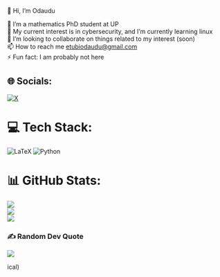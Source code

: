   👋 Hi, I’m Odaudu

  
  👀 I’m a mathematics PhD student at UP<br/>
  🌱 My current interest is in cybersecurity, and I’m currently learning linux<br/>
  💞️ I’m looking to collaborate on things related to my interest (soon)<br/>
  📫 How to reach me etubiodaudu@gmail.com<br/>
  ⚡ Fun fact: I am probably not here<br/>

  


## 🌐 Socials:
[![X](https://img.shields.io/badge/X-black.svg?logo=X&logoColor=white)](https://x.com/@odaudu_etubi) 

# 💻 Tech Stack:
![LaTeX](https://img.shields.io/badge/latex-%23008080.svg?style=for-the-badge&logo=latex&logoColor=white) ![Python](https://img.shields.io/badge/python-3670A0?style=for-the-badge&logo=python&logoColor=ffdd54)
# 📊 GitHub Stats:
![](https://github-readme-stats.vercel.app/api?username=odauduetubi&theme=outrun&hide_border=false&include_all_commits=true&count_private=true)<br/>
![](https://nirzak-streak-stats.vercel.app/?user=odauduetubi&theme=outrun&hide_border=false)<br/>
![](https://github-readme-stats.vercel.app/api/top-langs/?username=odauduetubi&theme=outrun&hide_border=false&include_all_commits=true&count_private=true&layout=compact)

### ✍️ Random Dev Quote
![](https://quotes-github-readme.vercel.app/api?type=horizontal&theme=radical)<br/>





<!-- Proudly created with GPRM ( https://gprm.itsvg.in ) -->ical)

<!-- Proudly created with GPRM ( https://gprm.itsvg.in ) -->
<!-- Proudly created with GPRM ( https://gprm.itsvg.in ) -->
<!-- Proudly created with GPRM ( https://gprm.itsvg.in ) -->

<!-- Proudly created with GPRM ( https://gprm.itsvg.in ) -->
<!-- Proudly created with GPRM ( https://gprm.itsvg.in ) -->

<!---
odauduetubi/odauduetubi is a ✨ special ✨ repository because its `README.md` (this file) appears on your GitHub profile.
You can click the Preview link to take a look at your changes.
--->
